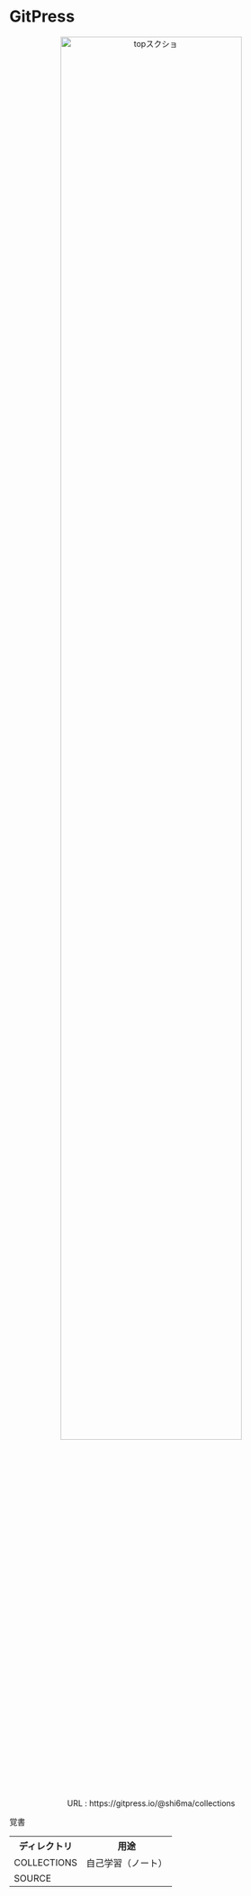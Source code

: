 # GitPress

<p align='center'><img width="80%" alt="topスクショ" src="https://user-images.githubusercontent.com/28585421/155921826-8799b723-b71d-4edb-88b0-45e8219b2967.png"></p>
          
<p align='center' style='margin-botom: 2em;'>URL : https://gitpress.io/@shi6ma/collections</p>

<table align='center' width="80%">
    <tr><th>ディレクトリ</th><th>用途</th></tr>
    <tr><td>COLLECTIONS</td><td>自己学習（ノート）</td></tr>
    <tr><td>SOURCE</td>覚書<td></td></tr>
</table>
